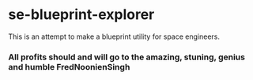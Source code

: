 # se-blueprint-explorer
This is an attempt to make a blueprint utility for space engineers.








































### All profits should and will go to the amazing, stuning, genius and humble FredNoonienSingh 
